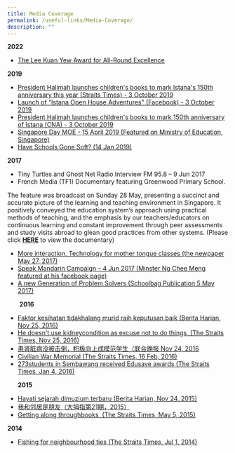 ```yaml
---
title: Media Coverage
permalink: /useful-links/Media-Coverage/
description: ""
---
```

**2022**  

*   [The Lee Kuan Yew Award for All-Round Excellence](https://www.facebook.com/Greenwood.GWPS/photos/a.120477380222083/148805670722587/)

**2019**

*   [President Halimah launches children's books to mark Istana's 150th anniversary this year (Straits Times) - 3 October 2019](https://www.straitstimes.com/singapore/president-halimah-launches-childrens-books-to-mark-istanas-150th-anniversary-this-year)
*   [Launch of “Istana Open House Adventures" (Facebook) - 3 October 2019](https://www.facebook.com/halimahyacob/videos/521111145391603/)
*   [President Halimah launches children's books to mark 150th anniversary of Istana (CNA) - 3 October 2019](https://youtu.be/JT6j1ljROz4)
*   [Singapore Day MOE - 15 April 2019 (Featured on Ministry of Education, Singapore)](/files/Singapore%20Day%20MOE%20FB%202019.pdf)
*   [Have Schools Gone Soft? (14 Jan 2019)](https://www.schoolbag.sg/story/have-schools-gone-soft)

  

**2017**

*   Tiny Turtles and Ghost Net Radio Interview FM 95.8 – 9 Jun 2017
*   French Media (TF1) Documentary featuring Greenwood Primary School.

The feature was broadcast on Sunday 28 May, presenting a succinct and accurate picture of the learning and teaching environment in Singapore. It positively conveyed the education system’s approach using practical methods of teaching, and the emphasis by our teachers/educators on continuous learning and constant improvement through peer assessments and study visits abroad to glean good practices from other systems. (Please click [**HERE**](https://www.lci.fr/international/singapour-des-ecoles-en-tete-des-classements-planetaires-2053525.html) to view the documentary)  

*   [More interaction, Technology for mother tongue classes (the newpaper May 27, 2017)](/images/TNP_27052017.jpeg)
*   [Speak Mandarin Campaign – 4 Jun 2017 (Minster Ng Chee Meng featured at his facebook page)](https://www.facebook.com/NgCheeMengforSG/photos/a.1444258375594891.1073741915.960923553928378/1444258552261540/?type=3&theater)
*   [A new Generation of Problem Solvers (Schoolbag Publication 5 May 2017)](https://www.schoolbag.sg/story/a-new-generation-of-problem-solvers)

  

       **2016**

*   [Faktor kesihatan tidakhalang murid raih keputusan baik (Berita Harian, Nov 25, 2016)](/images/BH_25112016.jpeg)
*   [He doesn’t use kidneycondition as excuse not to do things  (The Straits Times, Nov 25, 2016)](/images/ST_25112016.jpeg)
*   [患肾脏病没被击倒，积极向上成模范学生（联合晚报 Nov 24, 2016](/images/WB_24112016.jpeg)
*   [Civilian War Memorial (The Straits Times, 16 Feb, 2016)](/images/ST_16022016.jpeg)
*   [273students in Sembawang received Edusave awards (The Straits Times, Jan 4, 2016)](/images/ST_0412016.jpeg)

  

      **2015**

*   [Hayati sejarah dimuzium terbaru (Berita Harian, Nov 24, 2015)](/images/BH_24112015.jpeg)
*   [我和邻居是朋友（大拇指第21期，2015）](/files/HDB_Community_Week_2015.pdf)
*   [Getting along throughbooks  (The Straits Times, May 5, 2015)](/files/ST_Getting_along_through_books.pdf)

**2014**

*   [Fishing for neighbourhood ties (The Straits Times, Jul 1, 2014)](/files/ST_Fishing_for_neighbourhood_ties.pdf)